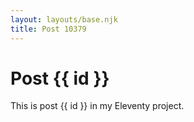 ```yaml
---
layout: layouts/base.njk
title: Post 10379
---
```


# Post {{ id }}

This is post {{ id }} in my Eleventy project.
